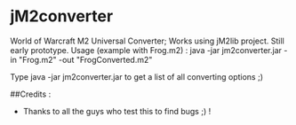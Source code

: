 # jM2converter
World of Warcraft M2 Universal Converter;
Works using jM2lib project. Still early prototype.
Usage (example with Frog.m2) :
java -jar jm2converter.jar -in "Frog.m2" -out "FrogConverted.m2" <OPTIONS>

Type java -jar jm2converter.jar to get a list of all converting options ;)

##Credits :
* Thanks to all the guys who test this to find bugs ;) !


